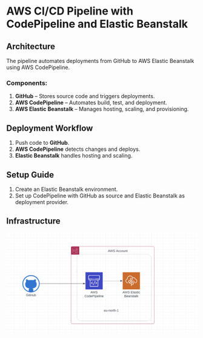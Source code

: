 # AWS CI/CD Pipeline with CodePipeline and Elastic Beanstalk

## Architecture
The pipeline automates deployments from GitHub to AWS Elastic Beanstalk using AWS CodePipeline.

### Components:
1. **GitHub** – Stores source code and triggers deployments.
2. **AWS CodePipeline** – Automates build, test, and deployment.
3. **AWS Elastic Beanstalk** – Manages hosting, scaling, and provisioning.

## Deployment Workflow
1. Push code to **GitHub**.
2. **AWS CodePipeline** detects changes and deploys.
3. **Elastic Beanstalk** handles hosting and scaling.

## Setup Guide
1. Create an Elastic Beanstalk environment.
2. Set up CodePipeline with GitHub as source and Elastic Beanstalk as deployment provider.

## Infrastructure
![Pipeline Architecture](./infra/infra.png)
